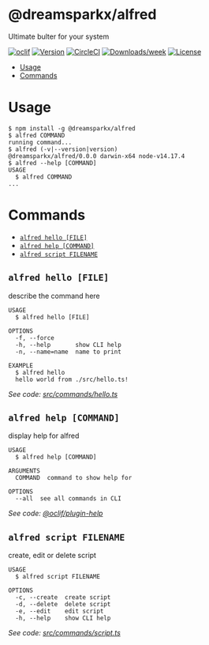 @dreamsparkx/alfred
===================

Ultimate bulter for your system

[![oclif](https://img.shields.io/badge/cli-oclif-brightgreen.svg)](https://oclif.io)
[![Version](https://img.shields.io/npm/v/@dreamsparkx/alfred.svg)](https://npmjs.org/package/@dreamsparkx/alfred)
[![CircleCI](https://circleci.com/gh/dreamsparkx/alfred/tree/master.svg?style=shield)](https://circleci.com/gh/dreamsparkx/alfred/tree/master)
[![Downloads/week](https://img.shields.io/npm/dw/@dreamsparkx/alfred.svg)](https://npmjs.org/package/@dreamsparkx/alfred)
[![License](https://img.shields.io/npm/l/@dreamsparkx/alfred.svg)](https://github.com/dreamsparkx/alfred/blob/master/package.json)

<!-- toc -->
* [Usage](#usage)
* [Commands](#commands)
<!-- tocstop -->
# Usage
<!-- usage -->
```sh-session
$ npm install -g @dreamsparkx/alfred
$ alfred COMMAND
running command...
$ alfred (-v|--version|version)
@dreamsparkx/alfred/0.0.0 darwin-x64 node-v14.17.4
$ alfred --help [COMMAND]
USAGE
  $ alfred COMMAND
...
```
<!-- usagestop -->
# Commands
<!-- commands -->
* [`alfred hello [FILE]`](#alfred-hello-file)
* [`alfred help [COMMAND]`](#alfred-help-command)
* [`alfred script FILENAME`](#alfred-script-filename)

## `alfred hello [FILE]`

describe the command here

```
USAGE
  $ alfred hello [FILE]

OPTIONS
  -f, --force
  -h, --help       show CLI help
  -n, --name=name  name to print

EXAMPLE
  $ alfred hello
  hello world from ./src/hello.ts!
```

_See code: [src/commands/hello.ts](https://github.com/dreamsparkx/alfred/blob/v0.0.0/src/commands/hello.ts)_

## `alfred help [COMMAND]`

display help for alfred

```
USAGE
  $ alfred help [COMMAND]

ARGUMENTS
  COMMAND  command to show help for

OPTIONS
  --all  see all commands in CLI
```

_See code: [@oclif/plugin-help](https://github.com/oclif/plugin-help/blob/v3.2.3/src/commands/help.ts)_

## `alfred script FILENAME`

create, edit or delete script

```
USAGE
  $ alfred script FILENAME

OPTIONS
  -c, --create  create script
  -d, --delete  delete script
  -e, --edit    edit script
  -h, --help    show CLI help
```

_See code: [src/commands/script.ts](https://github.com/dreamsparkx/alfred/blob/v0.0.0/src/commands/script.ts)_
<!-- commandsstop -->
